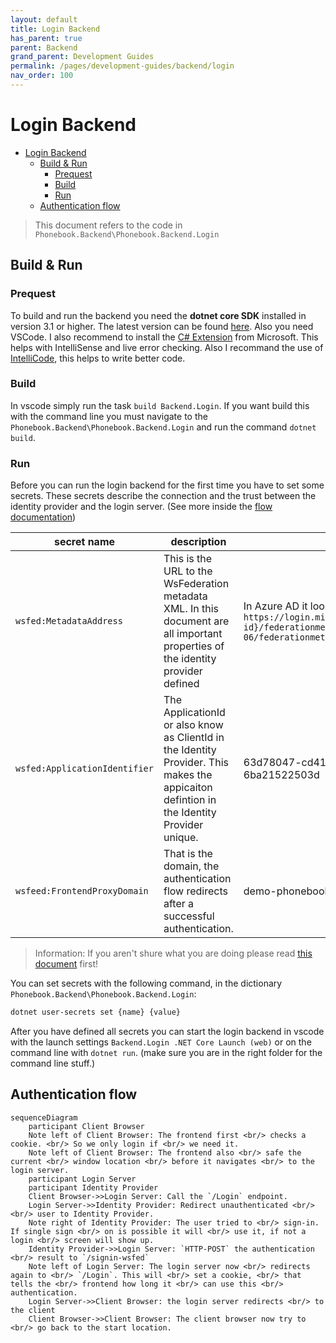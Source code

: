 ```yaml
---
layout: default
title: Login Backend
has_parent: true
parent: Backend
grand_parent: Development Guides
permalink: /pages/development-guides/backend/login
nav_order: 100
---
```


# Login Backend

- [Login Backend](#login-backend)
  - [Build & Run](#build--run)
    - [Prequest](#prequest)
    - [Build](#build)
    - [Run](#run)
  - [Authentication flow](#authentication-flow)

> This document refers to the code in `Phonebook.Backend\Phonebook.Backend.Login`

## Build & Run

### Prequest

To build and run the backend you need the **dotnet core SDK** installed in version 3.1 or higher. The latest version can be found [here](dot.net).
Also you need VSCode. I also recommend to install the [C# Extension](https://marketplace.visualstudio.com/items?itemName=ms-vscode.csharp) from Microsoft. This helps with IntelliSense and live error checking. Also I recommand the use of [IntelliCode](https://marketplace.visualstudio.com/items?itemName=VisualStudioExptTeam.vscodeintellicode), this helps to write better code.

### Build

In vscode simply run the task `build Backend.Login`. If you want build this with the command line you must navigate to the `Phonebook.Backend\Phonebook.Backend.Login` and run the command `dotnet build`.

### Run

Before you can run the login backend for the first time you have to set some secrets. These secrets describe the connection and the trust between the identity provider and the login server. (See more inside the [flow documentation](#authentication-flow))

| secret name                 | description                                                                                                                               | sample                                                                                                                          |
| --------------------------- | ----------------------------------------------------------------------------------------------------------------------------------------- | ------------------------------------------------------------------------------------------------------------------------------- |
| `wsfed:MetadataAddress`       | This is the URL to the WsFederation metadata XML. In this document are all important properties of the identity provider defined          | In Azure AD it looks like this: `https://login.microsoftonline.com/{tenant-id}/federationmetadata/2007-06/federationmetadata.xml` |
| `wsfed:ApplicationIdentifier` | The ApplicationId or also know as ClientId in the Identity Provider. This makes the appicaiton defintion in the Identity Provider unique. | 63d78047-cd41-4480-bd61-6ba21522503d                                                                                            |
| `wsfeed:FrontendProxyDomain`  | That is the domain, the authentication flow redirects after a successful authentication.                                                  | demo-phonebook.me                                                                                                               |

> Information: If you aren't shure what you are doing please read [this document](https://docs.microsoft.com/aspnet/core/security/authentication/ws-federation?view=aspnetcore-3.1) first!

You can set secrets with the following command, in the dictionary `Phonebook.Backend\Phonebook.Backend.Login`:

```bash
dotnet user-secrets set {name} {value}
```

After you have defined all secrets you can start the login backend in vscode with the launch settings `Backend.Login .NET Core Launch (web)` or on the command line with `dotnet run`. (make sure you are in the right folder for the command line stuff.)

## Authentication flow

```mermaid
sequenceDiagram
    participant Client Browser
    Note left of Client Browser: The frontend first <br/> checks a cookie. <br/> So we only login if <br/> we need it.
    Note left of Client Browser: The frontend also <br/> safe the current <br/> window location <br/> before it navigates <br/> to the login server.
    participant Login Server
    participant Identity Provider
    Client Browser->>Login Server: Call the `/Login` endpoint.
    Login Server->>Identity Provider: Redirect unauthenticated <br/><br/> user to Identity Provider.
    Note right of Identity Provider: The user tried to <br/> sign-in. If single sign <br/> on is possible it will <br/> use it, if not a login <br/> screen will show up.
    Identity Provider->>Login Server: `HTTP-POST` the authentication <br/> result to `/signin-wsfed`
    Note left of Login Server: The login server now <br/> redirects again to <br/> `/Login`. This will <br/> set a cookie, <br/> that tells the <br/> frontend how long it <br/> can use this <br/> authentication.
    Login Server->>Client Browser: the login server redirects <br/> to the client
    Client Browser->>Client Browser: The client browser now try to <br/> go back to the start location.
```
